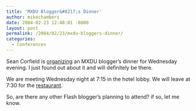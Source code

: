 ```yaml
---
title: 'MXDU Blogger&#8217;s Dinner'
author: mikechambers
date: 2004-02-23 12:48:01 -0800
layout: post
permalink: /2004/02/23/mxdu-bloggers-dinner/
categories:
  - Conferences
---
```



Sean Corfield is [organizing][1] an MXDU blogger&#8217;s dinner for Wednesday evening. I just found out about it and will definitely be there. 

We are meeting Wednesday night at 7:15 in the hotel lobby. We will leave at 7:30 for the [restaurant][2].

So, are there any other Flash blogger&#8217;s planning to attend? if so, let me know.

 [1]: http://www.corfield.org/blog/past/2004_02.html#000287
 [2]: http://www.cocklebaywharf.com/chinta.html